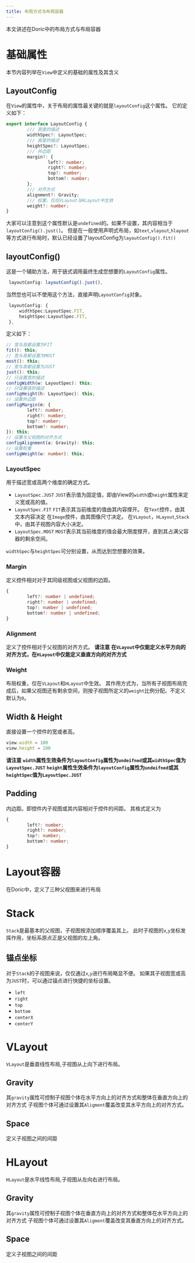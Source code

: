 ```yaml
---
title: 布局方式与布局容器
---
```

本文讲述在Doric中的布局方式与布局容器

# 基础属性
本节内容列举在`View`中定义的基础的属性及其含义
## LayoutConfig
在`View`的属性中，关于布局的属性最关键的就是`layoutConfig`这个属性。
它的定义如下：
```typescript
export interface LayoutConfig {
        /// 宽度的描述
        widthSpec?: LayoutSpec;
        /// 高度的描述
        heightSpec?: LayoutSpec;
        /// 外边距
        margin?: {
                left?: number;
                right?: number;
                top?: number;
                bottom?: number;
        };
        /// 对齐方式
        alignment?: Gravity;
        /// 权重，仅在VLayout与HLayout中生效
        weight?: number;
}
```
大家可以注意到这个属性默认是`undefined`的。如果不设置，其内容相当于 `layoutConfig().just()`。
但是在一般使用声明式布局，如`text`,`vlayout`,`hlayout`等方式进行布局时，默认已经设置了layoutConfig为`layoutConfig().fit()`
## layoutConfig()
这是一个辅助方法，用于链式调用最终生成您想要的`LayoutConfig`属性。
```typescript
 layoutConfig: layoutConfig().just(),
```
当然您也可以不使用这个方法，直接声明`LayoutConfig`对象。
```typescript
 layoutConfig: {
     widthSpec:LayoutSpec.FIT,
     heightSpec:LayoutSpec.FIT,
 },
```
定义如下：
```typescript
// 宽与高都设置为FIT
fit(): this;
// 宽与高都设置为MOST
most(): this;
// 宽与高都设置为JUST
just(): this;
// 只设置宽的描述
configWidth(w: LayoutSpec): this;
// 只设置高的描述
configHeight(h: LayoutSpec): this;
// 设置外边距
configMargin(m: {
        left?: number;
        right?: number;
        top?: number;
        bottom?: number;
}): this;
// 设置与父视图的对齐方式
configAlignment(a: Gravity): this;
// 设置权重
configWeight(w: number): this;
```
### LayoutSpec
用于描述宽或高两个维度的确定方式。
* `LayoutSpec.JUST`
`JUST`表示值为固定值，即由View的`width`或`height`属性来定义宽或高的值。
* `LayoutSpec.FIT`
`FIT`表示其当前维度的值由其内容撑开。
在`Text`控件，由其文本内容决定
在`Image`控件，由其图像尺寸决定。
在`VLayout`，`HLayout`,`Stack`中，由其子视图内容大小决定。
* `LayoutSpec.MOST`
`MOST`表示其当前维度的值会最大限度撑开，直到其占满父容器的剩余空间。

`widthSpec`与`heightSpec`可分别设置，从而达到您想要的效果。

### Margin
定义控件相对对于其同级视图或父视图的边距。
```typescript
{
        left?: number | undefined;
        right?: number | undefined;
        top?: number | undefined;
        bottom?: number | undefined;
}
```
### Alignment
定义了控件相对于父视图的对齐方式。
**请注意**
**在`VLayout`中仅能定义水平方向的对齐方式，在`HLayout`中仅能定义垂直方向的对齐方式**

### Weight
布局权重，仅在`VLayout`和`HLayout`中生效。
其作用方式为，当所有子视图布局完成后，如果父视图还有剩余空间，则按子视图所定义的`weight`比例分配。不定义默认为`0`。

## Width & Height
直接设置一个控件的宽或者高。
```typescript
view.width = 100
view.height = 100
```
**请注意**
**`width`属性生效条件为`layoutConfig`属性为`undeifned`或其`widthSpec`值为`LayoutSpec.JUST`**
**`height`属性生效条件为`layoutConfig`属性为`undeifned`或其`heightSpec`值为`LayoutSpec.JUST`**

## Padding
内边距。即控件内子视图或其内容相对于控件的间距。
其格式定义为
```typescript
{
        left?: number;
        right?: number;
        top?: number;
        bottom?: number;
}
```

# Layout容器
在Doric中，定义了三种父视图来进行布局
# Stack
`Stack`是最基本的父视图，子视图按添加顺序覆盖其上。
此时子视图的`x`,`y`坐标发挥作用，坐标系原点正是父视图的左上角。
## 锚点坐标
对于`Stack`的子视图来说，仅仅通过`x`,`y`进行布局略显不便。
如果其子视图宽或高为`JUST`时，可以通过锚点进行快捷的坐标设置。
* `left`
* `right`
* `top`
* `bottom`
* `centerX`
* `centerY`

# VLayout
`VLayout`是垂直线性布局,子视图从上向下进行布局。
## Gravity
其`gravity`属性可控制子视图个体在水平方向上的对齐方式和整体在垂直方向上的对齐方式
子视图个体可通过设置其`Aligment`覆盖改变其水平方向上的对齐方式。
## Space
定义子视图之间的间距
# HLayout
`HLayout`是水平线性布局,子视图从左向右进行布局。
## Gravity
其`gravity`属性可控制子视图个体在垂直方向上的对齐方式和整体在水平方向上的对齐方式
子视图个体可通过设置其`Aligment`覆盖改变其垂直方向上的对齐方式。
## Space
定义子视图之间的间距

